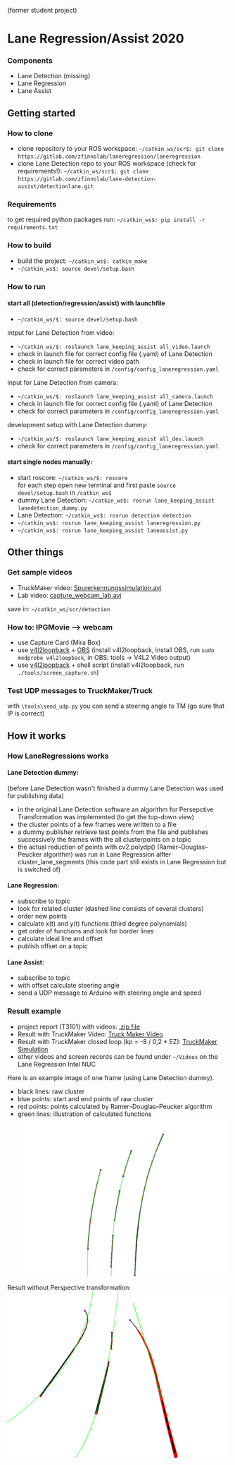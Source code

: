 (former student project)
# Lane Regression/Assist 2020

### Components
* Lane Detection (missing)
* Lane Regression
* Lane Assist

## Getting started
### How to clone
* clone repository to your ROS workspace: ``` ~/catkin_ws/scr$: git clone https://gitlab.com/zfinnolab/laneregression/laneregression ```
* clone Lane Detection repo to your ROS workspace (check for requirements!): ```~/catkin_ws/scr$: git clone https://gitlab.com/zfinnolab/lane-detection-assist/detectionlane.git```

### Requirements
to get required python packages run: ```~/catkin_ws$: pip install -r requirements.txt ```

### How to build
* build the project: ``` ~/catkin_ws$: catkin_make ```
* ``` ~/catkin_ws$: source devel/setup.bash ```

### How to run
#### start all (detection/regression/assist) with launchfile
* ```~/catkin_ws/$: source devel/setup.bash ```

intput for Lane Detection from video:
* ```~/catkin_ws/$: roslaunch lane_keeping_assist all_video.launch ```
* check in launch file for correct config file (.yaml) of Lane Detection
* check in launch file for correct video path
* check for correct parameters in ```/config/config_laneregression.yaml ```
 
input for Lane Detection from camera:
* ```~/catkin_ws/$: roslaunch lane_keeping_assist all_camera.launch ```
* check in launch file for correct config file (.yaml) of Lane Detection
* check for correct parameters in ```/config/config_laneregression.yaml ```

development setup with Lane Detection dummy:
* ```~/catkin_ws/$: roslaunch lane_keeping_assist all_dev.launch ```
* check for correct parameters in ```/config/config_laneregression.yaml ```
 

#### start single nodes manually:
* start roscore: ```~/catkin_ws/$: roscore ```  
for each step open new terminal and first paste ``` source devel/setup.bash ``` in ``` /catkin_ws$ ```
* dummy Lane Detection: ``` ~/catkin_ws$: rosrun lane_keeping_assist lanedetection_dummy.py ``` 
* Lane Detection: ``` ~/catkin_ws$: rosrun detection detection ``` 
* ``` ~/catkin_ws$: rosrun lane_keeping_assist laneregression.py ```
* ``` ~/catkin_ws$: rosrun lane_keeping_assist laneassist.py ```


## Other things
### Get sample videos
* TruckMaker video: [Spurerkennungssimulation.avi](https://drive.google.com/open?id=1Fd3jdyYO9kUJk1QslhRScMUqpeO-pjwe)
* Lab video: [capture_webcam_lab.avi](https://drive.google.com/file/d/1PhBOzQwyuuEcxeehWBJXEhRqIL0cKGOF/view?usp=sharing)

save in: ``` ~/catkin_ws/scr/detection ```

### How to: IPGMovie --> webcam
* use Capture Card (Mira Box)
* use [v4l2loopback](https://github.com/umlaeute/v4l2loopback) + [OBS](https://obsproject.com/de) (install v4l2loopback, install OBS, run ```sudo modprobe v4l2loopback```, in OBS: tools -> V4L2 Video output)
* use [v4l2loopback](https://github.com/umlaeute/v4l2loopback) + shell script (install  v4l2loopback, run ```./tools/screen_capture.sh```)

### Test UDP messages to TruckMaker/Truck
with ```\tools\send_udp.py``` you can send a steering angle to TM (go sure that IP is correct)


## How it works
### How LaneRegressions works

#### Lane Detection dummy:  
(before Lane Detection wasn't finished a dummy Lane Detection was used for publishing data)  
* in the original Lane Detection software an algorithm for Persepctive Transformation was implemented (to get the top-down view)
* the cluster points of a few frames were written to a file
* a dummy publisher retrieve test points from the file and publishes successively the frames with the all clusterpoints on a topic
* the actual reduction of points with cv2.polydp() (Ramer–Douglas–Peucker algorithm) was run in Lane Regression alfter cluster_lane_segments (this code part still exists in Lane Regression but is switched of)

#### Lane Regression:
* subscribe to topic
* look for related cluster (dashed line consists of several clusters)
* order new points
* calculate x(t) and y(t) functions (third degree polynomials)
* get order of functions and look for border lines
* calculate ideal line and offset
* publish offset on a topic

#### Lane Assist:
* subscribe to topic
* with offset calculate steering angle
* send a UDP message to Arduino with steering angle and speed

### Result example

* project report (T3101) with videos: [.zip file](https://drive.google.com/file/d/11az0AuKW0skMgIrxj_l_elNm-yw6Uq8y/view?usp=sharing)
* Result with TruckMaker Video: [Truck Maker Video](https://drive.google.com/file/d/1OpmWzEI51dMPiLksArHPZKhikhLMETpj/view?usp=sharing)
* Result with TruckMaker closed loop (kp = -8 / 0,2 * EZ): [TruckMaker Simulation](https://drive.google.com/file/d/1B8HVc0WMbPo6F5z3lmFQWJMaFJr0GR1L/view?usp=sharing)
* other videos and screen records can be found under ``` ~/Videos ``` on the Lane Regression Intel NUC

Here is an example image of one frame (using Lane Detection dummy).
* black lines: raw cluster
* blue points: start and end points of raw cluster 
* red points: points calculated by Ramer–Douglas–Peucker algorithm
* green lines: illustration of calculated functions
![result](material/result.jpg)

Result without Perspective transformation:
![result](material/result_without_perspect_transf.png)
